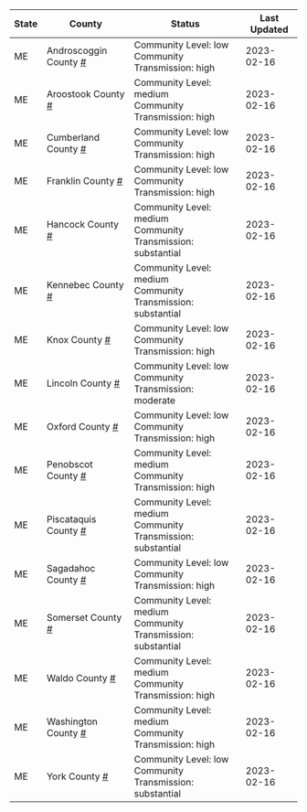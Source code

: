 State | County | Status | Last Updated
--- | --- | --- | --- 
ME | Androscoggin County <a href="#androscoggin_county">#</a> | <a name="androscoggin_county"></a>Community Level: low<br/>Community Transmission: high | 2023-02-16
ME | Aroostook County <a href="#aroostook_county">#</a> | <a name="aroostook_county"></a>Community Level: medium<br/>Community Transmission: high | 2023-02-16
ME | Cumberland County <a href="#cumberland_county">#</a> | <a name="cumberland_county"></a>Community Level: low<br/>Community Transmission: high | 2023-02-16
ME | Franklin County <a href="#franklin_county">#</a> | <a name="franklin_county"></a>Community Level: low<br/>Community Transmission: high | 2023-02-16
ME | Hancock County <a href="#hancock_county">#</a> | <a name="hancock_county"></a>Community Level: medium<br/>Community Transmission: substantial | 2023-02-16
ME | Kennebec County <a href="#kennebec_county">#</a> | <a name="kennebec_county"></a>Community Level: medium<br/>Community Transmission: substantial | 2023-02-16
ME | Knox County <a href="#knox_county">#</a> | <a name="knox_county"></a>Community Level: low<br/>Community Transmission: high | 2023-02-16
ME | Lincoln County <a href="#lincoln_county">#</a> | <a name="lincoln_county"></a>Community Level: low<br/>Community Transmission: moderate | 2023-02-16
ME | Oxford County <a href="#oxford_county">#</a> | <a name="oxford_county"></a>Community Level: low<br/>Community Transmission: high | 2023-02-16
ME | Penobscot County <a href="#penobscot_county">#</a> | <a name="penobscot_county"></a>Community Level: medium<br/>Community Transmission: high | 2023-02-16
ME | Piscataquis County <a href="#piscataquis_county">#</a> | <a name="piscataquis_county"></a>Community Level: medium<br/>Community Transmission: substantial | 2023-02-16
ME | Sagadahoc County <a href="#sagadahoc_county">#</a> | <a name="sagadahoc_county"></a>Community Level: low<br/>Community Transmission: high | 2023-02-16
ME | Somerset County <a href="#somerset_county">#</a> | <a name="somerset_county"></a>Community Level: medium<br/>Community Transmission: substantial | 2023-02-16
ME | Waldo County <a href="#waldo_county">#</a> | <a name="waldo_county"></a>Community Level: medium<br/>Community Transmission: high | 2023-02-16
ME | Washington County <a href="#washington_county">#</a> | <a name="washington_county"></a>Community Level: medium<br/>Community Transmission: high | 2023-02-16
ME | York County <a href="#york_county">#</a> | <a name="york_county"></a>Community Level: low<br/>Community Transmission: substantial | 2023-02-16
